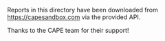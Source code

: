 Reports in this directory have been downloaded from https://capesandbox.com via the provided API.

Thanks to the CAPE team for their support!
